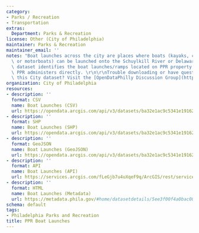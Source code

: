 ```yaml
---
category:
- Parks / Recreation
- Transportation
extras:
  Department: Parks & Recreation
license: Other (City of Philadelphia)
maintainer: Parks & Recreation
maintainer_email: ''
notes: "Boat launches across the city are places where boats (kayaks, canoes, and\
  \ or motorboats) can be launched onto the Schuylkill River or Delaware River. This\
  \ dataset identifies the boat launches/ramps located on PPR property or boat launches\
  \ PPR administers directly. \r\n\r\nTrouble downloading or have questions about\
  \ this City dataset? Visit the [OpenDataPhilly Discussion Group](http://www.phila.gov/data/discuss/)"
organization: City of Philadelphia
resources:
- description: ''
  format: CSV
  name: Boat Launches (CSV)
  url: https://opendata.arcgis.com/api/v3/datasets/ba32e1ac9c5341e1916274c2df3fbe22_0/downloads/data?format=csv&spatialRefId=4326
- description: ''
  format: SHP
  name: Boat Launches (SHP)
  url: https://opendata.arcgis.com/api/v3/datasets/ba32e1ac9c5341e1916274c2df3fbe22_0/downloads/data?format=shp&spatialRefId=4326
- description: ''
  format: GeoJSON
  name: Boat Launches (GeoJSON)
  url: https://opendata.arcgis.com/api/v3/datasets/ba32e1ac9c5341e1916274c2df3fbe22_0/downloads/data?format=geojson&spatialRefId=4326
- description: ''
  format: API
  name: Boat Launches (API)
  url: https://services.arcgis.com/fLeGjb7u4uXqeF9q/ArcGIS/rest/services/PPR_Boat_Launches/FeatureServer/0/query?where=1%3D1
- description: ''
  format: HTML
  name: Boat Launches (Metadata)
  url: https://metadata.phila.gov/#home/datasetdetails/5ee3f00f4a0bac0015918443/representationdetails/5ee3f0104a0bac0015918472/
schema: default
tags:
- Philadelphia Parks and Recreation
title: PPR Boat Launches
---
```

